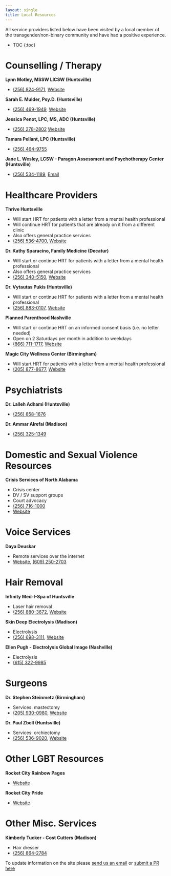 ```yaml
---
layout: single
title: Local Resources
---
```


All service providers listed below have been visited by a local member of the
transgender/non-binary community and have had a positive experience.

* TOC
{:toc}

# Counselling / Therapy

**Lynn Motley, MSSW LICSW (Huntsville)**
  - [(256) 824-9171](tel:256-824-9171), [Website](https://www.hsvpcs.com/lynn-motley/)

**Sarah E. Mulder, Psy.D. (Huntsville)**
  - [(256) 469-1949](tel:256-469-1949), [Website](http://www.sarahmulderpsychology.com/)

**Jessica Penot, LPC, MS, ADC (Huntsville)**
  - [(256) 278-2802](tel:256-278-2802) [Website](https://www.treeoflifebehavioral.com/our-team.html)

**Tamara Pellant, LPC  (Huntsville)**
  - [(256) 464-9755](tel:256-464-9755)

**Jane L. Wesley, LCSW - Paragon Assessment and Psychotherapy Center (Huntsville)**
  - [(256) 534-1189](tel:256-534-1189), [Email](mailto:Janewesleylcsw@gmail.com)

# Healthcare Providers

**Thrive Huntsville**
  - Will start HRT for patients with a letter from a mental health professional
  - Will continue HRT for patients that are already on it from a different clinic
  - Also offers general practice services
  - [(256) 536-4700](tel:256-536-4700), [Website](https://thrivealabama.org/index.php/services/hiv-medical-clinics/huntsville)

**Dr. Kathy Sparacino, Family Medicine (Decatur)**
  - Will start or continue HRT for patients with a letter from a mental health professional
  - Also offers general practice services
  - [(256) 340-5150](tel:256-340-5150), [Website](https://www.facebook.com/DrKathySparacino/)

**Dr. Vytautas Pukis (Huntsville)**
  - Will start or continue HRT for patients with a letter from a mental health professional
  - [(256) 883-0107](tel:256-883-0107), [Website](https://www.blossomwoodmedical.com/)

**Planned Parenthood Nashville**
  - Will start or continue HRT on an informed consent basis (i.e. no letter needed)
  - Open on 2 Saturdays per month in addition to weekdays
  - [(866) 711-1717](tel:866-711-1717), [Website](https://www.plannedparenthood.org/health-center/tennessee/nashville/37203/nashville-health-center-2716-91550)

**Magic City Wellness Center (Birmingham)**
  - Will start HRT for patients with a letter from a mental health professional
  - [(205) 877-8677](tel:205-877-8677), [Website](http://www.magiccitywellnesscenter.org/)

# Psychiatrists

**Dr. Lalleh Adhami (Huntsville)**
  - [(256) 858-1676](tel:256-858-1676)

**Dr. Ammar Alrefai (Madison)**
  - [(256) 325-1349](tel:256-325-1349)

# Domestic and Sexual Violence Resources

**Crisis Services of North Alabama**
 - Crisis center
 - DV / SV support groups
 - Court advocacy
 - [(256) 716-1000](tel:256-716-1000)
 - [Website](https://csna.org/)

# Voice Services

**Daya Deuskar**
  - Remote services over the internet
  - [Website](https://mirabai.me/), [(609) 250-2703](tel:609-250-2703)

# Hair Removal

**Infinity Med-I-Spa of Huntsville**
  - Laser hair removal
  - [(256) 880-3672](tel:256-880-3672), [Website](https://med-i-spa.com/location/huntsville/)

**Skin Deep Electrolysis (Madison)**
  - Electrolysis
  - [(256) 698-3111](tel:256-698-3111), [Website](http://skindeepelectrolysis.com/)

**Ellen Pugh - Electrolysis Global Image (Nashville)**
  - Electrolysis
  - [(615) 322-9985](tel:615-322-9985)

# Surgeons

**Dr. Stephen Steinmetz (Birmingham)**
  - Services: mastectomy
  - [(205) 930-0980](tel:205-930-0980), [Website](http://www.steinmetzplasticsurgery.com/)

**Dr. Paul Zbell (Huntsville)**
  - Services: orchiectomy
  - [(256) 536-9020](tel:256-536-9020), [Website](https://www.northalaurology.com/)

# Other LGBT Resources

**Rocket City Rainbow Pages**
  - [Website](http://rocketcityrainbowpages.com/)

**Rocket City Pride**
  - [Website](http://rocketcitypride.org/)

# Other Misc. Services

**Kimberly Tucker - Cost Cutters (Madison)**
  - Hair dresser
  - [(256) 864-2784](tel:256-864-2784)

<div class="custom-footer">
  To update information on the site please  <a href="mailto:webmistress@trans-north-alabama.org">send us an email</a> or
  <a href="https://github.com/Nitori-/north-alabama-trans">submit a PR here</a>
</div>
